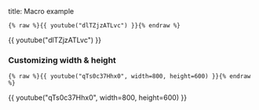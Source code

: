 title: Macro example

```
{% raw %}{{ youtube("dlTZjzATLvc") }}{% endraw %}
```

{{ youtube("dlTZjzATLvc") }}


### Customizing width & height

```
{% raw %}{{ youtube("qTs0c37Hhx0", width=800, height=600) }}{% endraw %}
```

{{ youtube("qTs0c37Hhx0", width=800, height=600) }}


